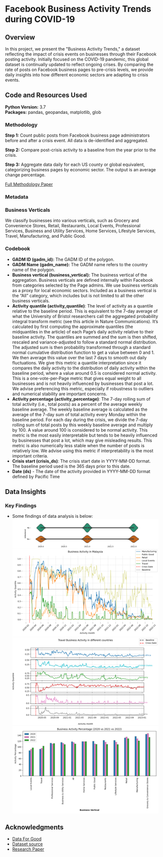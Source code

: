 # Facebook Business Activity Trends during COVID-19

## Overview

In this project, we present the "Business Activity Trends," a dataset reflecting the impact of crisis events on businesses through their Facebook posting activity. Initially focused on the COVID-19 pandemic, this global dataset is continually updated to reflect ongoing crises. By comparing the rate of posts on Facebook business pages to pre-crisis levels, we provide daily insights into how different economic sectors are adapting to crisis events.

## Code and Resources Used 
**Python Version:** 3.7  
**Packages:** pandas, geopandas, matplotlib, glob

### Methodology

**Step 1:** Count public posts from Facebook business page administrators before and after a crisis event. All data is de-identified and aggregated.

**Step 2:** Compare post-crisis activity to a baseline from the year prior to the crisis.

**Step 3:** Aggregate data daily for each US county or global equivalent, categorizing business pages by economic sector. The output is an average change percentage.

[Full Methodology Paper](https://dataforgood.facebook.com/dfg/resources/business-activity-trends-methodology-paper)

### Metadata

### Business Verticals

We classify businesses into various verticals, such as Grocery and Convenience Stores, Retail, Restaurants, Local Events, Professional Services, Business and Utility Services, Home Services, Lifestyle Services, Travel, Manufacturing, and Public Good.

### Codebook

- **GADM ID (gadm_id):** The GADM ID of the polygon.
- **GADM Name (gadm_name):** The GADM name refers to the country name of the polygon.
- **Business vertical (business_vertical):** The business vertical of the aggregation. Business verticals are defined internally within Facebook from categories selected by the Page admins. We use business verticals as a proxy for local economic sectors. Included as a business vertical is the “All” category, which includes but is not limited to all the other business verticals.
- **Activity quantile (activity_quantile)**: The level of activity as a quantile relative to the baseline period. This is equivalent to the 7-day average of what the University of Bristol researchers call the aggregated probability integral transform metric (see this article in Nature Communications). It’s calculated by first computing the approximate quantiles (the midquantiles in the article) of each Page’s daily activity relative to their baseline activity. The quantiles are summed and the sum is then shifted, rescaled and variance-adjusted to follow a standard normal distribution. The adjusted sum is then probability transformed through a standard normal cumulative distribution function to get a value between 0 and 1. We then average this value over the last 7 days to smooth out daily fluctuations. We give this metric a quantile interpretation since it compares the daily activity to the distribution of daily activity within the baseline period, where a value around 0.5 is considered normal activity. This is a one-vote-per-Page metric that gives equal weight to all businesses and is not heavily influenced by businesses that post a lot. We advise preferencing this metric, especially if robustness to outliers and numerical stability are important concerns.
- **Activity percentage (activity_percentage)**: The 7-day rolling sum of total activity (i.e., total posts) as a percent of the average weekly baseline average. The weekly baseline average is calculated as the average of the 7-day sum of total activity every Monday within the baseline period. For each day during the crisis, we divide the 7-day rolling sum of total posts by this weekly baseline average and multiply by 100. A value around 100 is considered to be normal activity. This metric is the most easily interpretable but tends to be heavily influenced by businesses that post a lot, which may give misleading results. This metric is also numerically less stable when the number of posts is relatively low. We advise using this metric if interpretability is the most important criteria.
- **Crisis start (crisis_ds)**: The crisis start date in YYYY-MM-DD format. The baseline period used is the 365 days prior to this date.
- **Date (ds)** - The date of the activity provided in YYYY-MM-DD format defined by Pacific Time

## Data Insights

### Key Findings

- Some findings of data analysis is below:
![alt text](assets/imgs/activity_distribution.png "Activity Distribution")
![alt text](assets/imgs/business_activity_in_Malaysia.png "Business Activity in Country")
![alt text](assets/imgs/business_activity_sb.png "Business Activities of various businesses")
![alt text](assets/imgs/country_business_counts.png "Business Count in Countries")

## Acknowledgments
- [Data For Good](https://dataforgood.facebook.com/)
- [Dataset source](https://data.humdata.org/m/dataset/facebook-business-activity-trends-during-covid19?)
- [Research Paper](https://dataforgood.facebook.com/dfg/resources/business-activity-trends-methodology-paper)